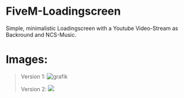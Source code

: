 # FiveM-Loadingscreen
Simple, minimalistic Loadingscreen with a Youtube Video-Stream as Backround and NCS-Music.

# Images: 
> Version 1:
![grafik](https://user-images.githubusercontent.com/62483138/117557681-f69bcd00-b075-11eb-983b-d366ee479aae.png)
>
>
> Version 2:
> ![](https://i.ibb.co/3mwtFdr/grafik.png)

